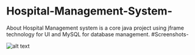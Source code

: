 # Hospital-Management-System-
About Hospital Management system is a core java project using jframe technology for UI and MySQL for database management.
#Screenshots-

![alt text](https://github.com/[snktt]/[Hospital-Management-System-]/screenshots/login.png?raw=true)

